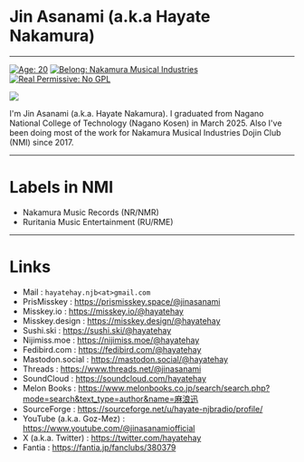 # Jin Asanami (a.k.a Hayate Nakamura)
-----

[![Age: 20](https://img.shields.io/badge/Age-20-blue?style=for-the-badge)](https://en.wikipedia.org/wiki/February_1)
[![Belong: Nakamura Musical Industries](https://img.shields.io/badge/Belongs-NMIMUSIC-green?style=for-the-badge)](https://github.com/nmimusic)
[![Real Permissive: No GPL](https://img.shields.io/badge/real_permissive-No_GPL-99CC33?style=for-the-badge&logo=opensourceinitiative&logoColor=white)](https://opensource.org/license/bsd-3-clause/)

![](https://github-readme-stats-one-bice.vercel.app/api?username=hayatehay&include_all_commits=true&show_icons=true&title_color=227bc8&text_color=225050&icon_color=ff0000&role=OWNER,ORGANIZATION_MEMBER)

I'm Jin Asanami (a.k.a. Hayate Nakamura). I graduated from Nagano National College of Technology (Nagano Kosen) in March 2025. Also I've been doing most of the work for Nakamura Musical Industries Dojin Club (NMI) since 2017.

-----

# Labels in NMI
* Nakamura Music Records (NR/NMR)
* Ruritania Music Entertainment (RU/RME)

-----

# Links
* Mail : `hayatehay.njb<at>gmail.com`
* PrisMisskey : https://prismisskey.space/@jinasanami
* Misskey.io : https://misskey.io/@hayatehay
* Misskey.design : https://misskey.design/@hayatehay
* Sushi.ski : https://sushi.ski/@hayatehay
* Nijimiss.moe : https://nijimiss.moe/@hayatehay
* Fedibird.com : https://fedibird.com/@hayatehay
* Mastodon.social : https://mastodon.social/@hayatehay
* Threads : https://www.threads.net/@jinasanami
* SoundCloud : https://soundcloud.com/hayatehay
* Melon Books : https://www.melonbooks.co.jp/search/search.php?mode=search&text_type=author&name=麻浪迅
* SourceForge : https://sourceforge.net/u/hayate-njbradio/profile/
* YouTube (a.k.a. Goz-Mez) : https://www.youtube.com/@jinasanamiofficial
* X (a.k.a. Twitter) : https://twitter.com/hayatehay
* Fantia : https://fantia.jp/fanclubs/380379
